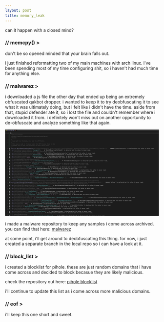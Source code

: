 ```yaml
---
layout: post
title: memory_leak
---
```


can it happen with a closed mind?

### // memcpy() >

don't be so opened minded that your brain falls out.

i just finished reformatting two of my main machines with arch linux. i've been spending most of my time configuring shit, so i haven't had much time for anything else.

### // malwarez >

i downloaded a js file the other day that ended up being an extremely obfuscated qakbot dropper. i wanted to keep it to try deobfuscating it to see what it was ultimately doing, but i felt like i didn't have the time. aside from that, stupid defender ate it, so i lost the file and couldn't remember where i downloaded it from. i definitely won't miss out on another opportunity to de-obfuscate and analyze something like that again.

![qakbot_dropper](/images/qakbot_dropper01.jpg)

i made a malware repository to keep any samples i come across archived. you can find that here: [malwarez](https://github.com/jsalinas212/malwarez)

at some point, i'll get around to deobfuscating this thing. for now, i just created a separate branch in the local repo so i can have a look at it.

### // block_list >

i created a blocklist for pihole. these are just random domains that i have come across and decided to block becasue they are likely malicious.

check the repository out here: [pihole blocklist](https://github.com/jsalinas212/pihole_blocklist)

i'll continue to update this list as i come across more malicious domains.

### // eof >

i'll keep this one short and sweet. 
